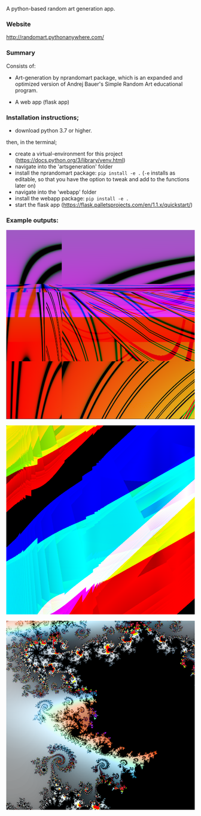
A python-based random art generation app.

### Website ###

http://randomart.pythonanywhere.com/

### Summary ###

Consists of:

- Art-generation by nprandomart package,
 which is an expanded and optimized version of
 Andrej Bauer's Simple Random Art educational program.

- A web app (flask app)

### Installation instructions; ###

- download python 3.7 or higher.

then, in the terminal;
- create a virtual-environment for this project (https://docs.python.org/3/library/venv.html)
- navigate into the 'artsgeneration' folder
- install the nprandomart package: `pip install -e .`  (`-e` installs as editable, 
so that you have the option to tweak and add to the functions later on)
- navigate into the 'webapp' folder
- install the webapp package: `pip install -e .`
- start the flask app (https://flask.palletsprojects.com/en/1.1.x/quickstart/)

### Example outputs: ###

![Alt text](webapp/rawebapp/static/example_images/purpleredorange.png?raw=true "example output")


![Alt text](webapp/rawebapp/static/example_images/brushes.png?raw=true "example output")


![Alt text](webapp/rawebapp/static/example_images/mandlegradient.bmp?raw=true "example output")
